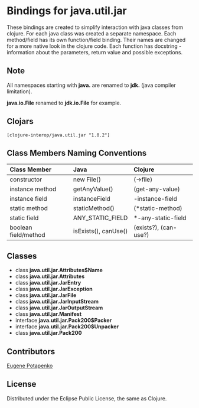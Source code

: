 # Bindings for java.util.jar

These bindings are created to simplify interaction with java classes from clojure.
For each java class was created a separate namespace.
Each method/field has its own function/field binding.
Their names are changed for a more native look in the clojure code. Each function has docstring - information about the parameters, return value and possible exceptions.

## Note

All namespaces starting with **java.** are renamed to **jdk.** (java compiler limitation). 

**java.io.File** renamed to **jdk.io.File** for example. 




## Clojars

```
[clojure-interop/java.util.jar "1.0.2"]
```

## Class Members Naming Conventions

| Class Member | Java | Clojure |
|:--|:--|:--|
| constructor | new File() | (->file) |
| instance method | getAnyValue() | (get-any-value) |
| instance field | instanceField | -instance-field |
| static method | staticMethod() | (*static-method) |
| static field | ANY_STATIC_FIELD | *-any-static-field |
| boolean field/method | isExists(), canUse() | (exists?), (can-use?) |

## Classes

- class **java.util.jar.Attributes$Name**
- class **java.util.jar.Attributes**
- class **java.util.jar.JarEntry**
- class **java.util.jar.JarException**
- class **java.util.jar.JarFile**
- class **java.util.jar.JarInputStream**
- class **java.util.jar.JarOutputStream**
- class **java.util.jar.Manifest**
- interface **java.util.jar.Pack200$Packer**
- interface **java.util.jar.Pack200$Unpacker**
- class **java.util.jar.Pack200**

## Contributors

[Eugene Potapenko](https://github.com/potapenko/)

## License

Distributed under the Eclipse Public License, the same as Clojure.
